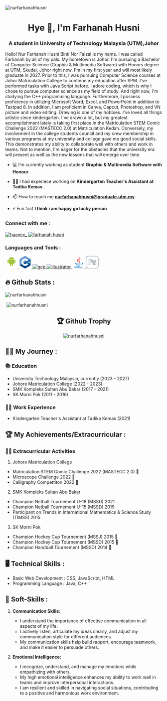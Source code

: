 <p align="left"> <img src="https://komarev.com/ghpvc/?username=nurfarhanahhusni&label=Profile%20views&color=0e75b6&style=flat" alt="nurfarhanahhusni" /> </p>

<h1 align="center">Hye 👋, I'm Farhanah Husni</h1>

<h3 align="center">A student in University of Technology Malaysia (UTM),Johor</h3>

Hello! Nur Farhanah Husni Binti Nor Faizal is my name. I was called Farhanah by all of my pals. My hometown is Johor. I'm pursuing a Bachelor of Computer Science (Graphic & Multimedia Software) with Honors degree at UTM, Skudai, Johor right now. I'm in my first year and will most likely graduate in 2027. Prior to this, I was pursuing Computer Science courses at Johor Matriculation College to continue my education after SPM. I've performed tasks with Java Script before. I adore coding, which is why I chose to pursue computer science as my field of study. And right now, I'm studying the C++ programming language. Furthermore, I possess proficiency in utilizing Microsoft Word, Excel, and PowerPoint in addition to Textpad 8. In addition, I am proficient in Canva, Capcut, Photoshop, and VN picture and video editing. Drawing is one of my hobbies. I've loved all things artistic since kindergarten. I've drawn a lot, but my greatest accomplishment lately is taking first place in the Matriculation STEM Comic Challenge 2022 (MASTECC 2.0) at Matriculation Kedah. Conversely, my involvement in the college students council and my crew membership in various programs at my university and college gave me good social skills. This demonstrates my ability to collaborate well with others and work in teams. Not to mention, I'm eager for the obstacles that the university era will present as well as the new lessons that will emerge over time.
      
- 💻 I’m currently working as student **Graphic & Multimedia Software with Honour**

- 👩‍🏫 I had experiece working on **Kindergarten Teacher's Assistant at Tadika Kemas.**

- 📫 How to reach me **nurfarhanahhusni@graduate.utm.my**

- ⚡ Fun fact **I think i am happy go lucky person**

<h3 align="left">Connect with me :</h3>
<p align="left">
<a href="https://instagram.com/haanex_" target="blank"><img align="center" src="https://raw.githubusercontent.com/rahuldkjain/github-profile-readme-generator/master/src/images/icons/Social/instagram.svg" alt="haanex_" height="30" width="40" /></a>
<a href="https://www.youtube.com/c/farhanah husni" target="blank"><img align="center" src="https://raw.githubusercontent.com/rahuldkjain/github-profile-readme-generator/master/src/images/icons/Social/youtube.svg" alt="farhanah husni" height="30" width="40" /></a>
</p>

<h3 align="left">Languages and Tools :</h3>
<p align="left"> <a href="https://developer.android.com" target="_blank" rel="noreferrer"> <img src="https://raw.githubusercontent.com/devicons/devicon/master/icons/android/android-original-wordmark.svg" alt="android" width="40" height="40"/> </a> <a href="https://www.w3schools.com/cpp/" target="_blank" rel="noreferrer"> <img src="https://raw.githubusercontent.com/devicons/devicon/master/icons/cplusplus/cplusplus-original.svg" alt="cplusplus" width="40" height="40"/> </a> <a href="https://cloud.google.com" target="_blank" rel="noreferrer"> <img src="https://www.vectorlogo.zone/logos/google_cloud/google_cloud-icon.svg" alt="gcp" width="40" height="40"/> </a> <a href="https://www.adobe.com/in/products/illustrator.html" target="_blank" rel="noreferrer"> <img src="https://www.vectorlogo.zone/logos/adobe_illustrator/adobe_illustrator-icon.svg" alt="illustrator" width="40" height="40"/> </a> <a href="https://www.java.com" target="_blank" rel="noreferrer"> <img src="https://raw.githubusercontent.com/devicons/devicon/master/icons/java/java-original.svg" alt="java" width="40" height="40"/> </a> <a href="https://www.photoshop.com/en" target="_blank" rel="noreferrer"> <img src="https://raw.githubusercontent.com/devicons/devicon/master/icons/photoshop/photoshop-line.svg" alt="photoshop" width="40" height="40"/> </a> </p>

<h2 align="left"> 🔥 Github Stats :</h2>
<p><img align="center" src="https://github-readme-stats.vercel.app/api/top-langs?username=nurfarhanahhusni&show_icons=true&locale=en&layout=compact" alt="nurfarhanahhusni" /></p>

<p>&nbsp;<img align="center" src="https://github-readme-stats.vercel.app/api?username=nurfarhanahhusni&show_icons=true&locale=en" alt="nurfarhanahhusni" /></p>


<h2 align="center"> 🏆 Github Trophy </h2>
<p align="center"> <a href="https://github.com/ryo-ma/github-profile-trophy"><img src="https://github-profile-trophy.vercel.app/?username=nurfarhanahhusni" alt="nurfarhanahhusni" /></a> </p>


<h2 align="left">🧑‍🎓 My Journey :</h2>

<h3 align="left"> 📚 Education</h3>

- University Technology Malaysia, currently (2023 - 2027)
- Johore Matriculation College (2022 - 2023)
- SMK Kompleks Sultan Abu Bakar (2017 - 2021)
- SK Morni Pok (2011 - 2016)
  
<h3 align="left">👩‍🏭 Work Experience </h3>

- Kindergarten Teacher's Assistant at Tadika Kemas (2021)


<h2 align="left">🏆 My Achievements/Extracurricular :</h2>

<h3 align="left"> 🏃‍♀️ Extracurricular Activities </h3>

1. Johore Matriculation College   
- Matriculation STEM Comic Challenge 2022 (MASTECC 2.0) 🥇
- Microscope Challenge 2022 🥈
- Calligraphy Compettiton 2022 🥈

2. SMK Kompleks Sultan Abu Bakar
- Champion Netball Tournement U-18 (MSSD) 2021
- Champion Netball Tournement U-15  (MSSD) 2019
- Participant on Trends in International Mathematics & Science Study (TIMSS) 2015

3. SK Morni Pok
- Champion Hockey Cup Tournement (MSSJ) 2015 🥈
- Champion Hockey Cup Tournement (MSSD) 2015 🥈
- Champion Handball Tournement (MSSD) 2014 🥉

 <h2 align="left"> 🖥️ Technical Skills :</h2>
 
 - Basic Web Development : CSS, JavaScript, HTML
 - Programming Language  : Java, C++
 
<h2 align="left">💪 Soft-Skills :</h2>

1. **Communication Skills:**
   - I understand the importance of effective communication in all aspects of my life.
   - I actively listen, articulate my ideas clearly, and adjust my communication style for different audiences.
   - My communication skills help build rapport, encourage teamwork, and make it easier to persuade others.

2. **Emotional Intelligence:**
   - I recognize, understand, and manage my emotions while empathizing with others.
   - My high emotional intelligence enhances my ability to work well in teams and improve interpersonal interactions.
   - I am resilient and skilled in navigating social situations, contributing to a positive and harmonious work environment.
  
 
